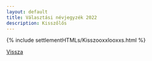 ```yaml
---
layout: default
title: Választási névjegyzék 2022
description: Kisszőlős
---
```


{% include settlementHTMLs/Kisszooxxlooxxs.html %}

[Vissza](../)